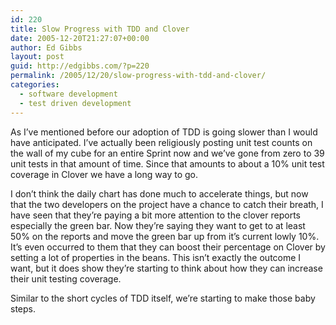```yaml
---
id: 220
title: Slow Progress with TDD and Clover
date: 2005-12-20T21:27:07+00:00
author: Ed Gibbs
layout: post
guid: http://edgibbs.com/?p=220
permalink: /2005/12/20/slow-progress-with-tdd-and-clover/
categories:
  - software development
  - test driven development
---
```

As I&#8217;ve mentioned before our adoption of TDD is going slower than I would have anticipated. I&#8217;ve actually been religiously posting unit test counts on the wall of my cube for an entire Sprint now and we&#8217;ve gone from zero to 39 unit tests in that amount of time. Since that amounts to about a 10% unit test coverage in Clover we have a long way to go.

I don&#8217;t think the daily chart has done much to accelerate things, but now that the two developers on the project have a chance to catch their breath, I have seen that they&#8217;re paying a bit more attention to the clover reports especially the green bar. Now they&#8217;re saying they want to get to at least 50% on the reports and move the green bar up from it&#8217;s current lowly 10%. It&#8217;s even occurred to them that they can boost their percentage on Clover by setting a lot of properties in the beans. This isn&#8217;t exactly the outcome I want, but it does show they&#8217;re starting to think about how they can increase their unit testing coverage.

Similar to the short cycles of TDD itself, we&#8217;re starting to make those baby steps.